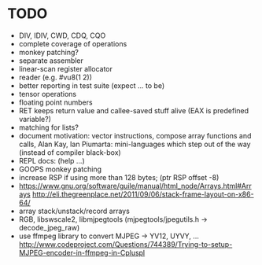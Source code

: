 # TODO

* DIV, IDIV, CWD, CDQ, CQO
* complete coverage of operations
* monkey patching?
* separate assembler
* linear-scan register allocator
* reader (e.g. #vu8(1 2))
* better reporting in test suite (expect ... to be)
* tensor operations
* floating point numbers
* RET keeps return value and callee-saved stuff alive (EAX is predefined variable?)
* matching for lists?
* document motivation: vector instructions, compose array functions and calls,
  Alan Kay, Ian Piumarta: mini-languages which step out of the way (instead of compiler black-box)
* REPL docs: (help ...)
* GOOPS monkey patching
* increase RSP if using more than 128 bytes; (ptr <int> RSP offset -8)
* https://www.gnu.org/software/guile/manual/html_node/Arrays.html#Arrays
  http://eli.thegreenplace.net/2011/09/06/stack-frame-layout-on-x86-64/
* array stack/unstack/record arrays
* RGB, libswscale2, libmjpegtools (mjpegtools/jpegutils.h -> decode_jpeg_raw)
* use ffmpeg library to convert MJPEG -> YV12, UYVY, ...
  http://www.codeproject.com/Questions/744389/Trying-to-setup-MJPEG-encoder-in-ffmpeg-in-Cpluspl
